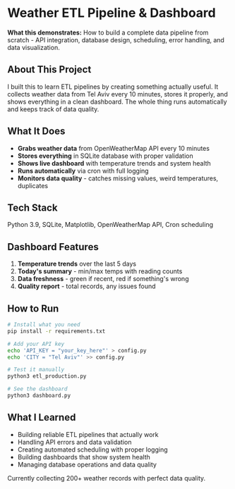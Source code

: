 # Weather ETL Pipeline & Dashboard

**What this demonstrates:** How to build a complete data pipeline from scratch - API integration, database design, scheduling, error handling, and data visualization.

## About This Project

I built this to learn ETL pipelines by creating something actually useful. It collects weather data from Tel Aviv every 10 minutes, stores it properly, and shows everything in a clean dashboard. The whole thing runs automatically and keeps track of data quality.

## What It Does

- **Grabs weather data** from OpenWeatherMap API every 10 minutes
- **Stores everything** in SQLite database with proper validation
- **Shows live dashboard** with temperature trends and system health
- **Runs automatically** via cron with full logging
- **Monitors data quality** - catches missing values, weird temperatures, duplicates

## Tech Stack

Python 3.9, SQLite, Matplotlib, OpenWeatherMap API, Cron scheduling

## Dashboard Features

1. **Temperature trends** over the last 5 days
2. **Today's summary** - min/max temps with reading counts
3. **Data freshness** - green if recent, red if something's wrong
4. **Quality report** - total records, any issues found

## How to Run

```bash
# Install what you need
pip install -r requirements.txt

# Add your API key
echo 'API_KEY = "your_key_here"' > config.py
echo 'CITY = "Tel Aviv"' >> config.py

# Test it manually
python3 etl_production.py

# See the dashboard
python3 dashboard.py
```

## What I Learned

- Building reliable ETL pipelines that actually work
- Handling API errors and data validation
- Creating automated scheduling with proper logging
- Building dashboards that show system health
- Managing database operations and data quality

Currently collecting 200+ weather records with perfect data quality.
